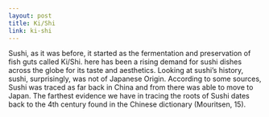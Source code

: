 ```yaml
---
layout: post
title: Ki/Shi
link: ki-shi
---
```


Sushi, as it was before, it started as the fermentation and preservation of fish guts called Ki/Shi. here has been a rising demand for sushi dishes across the globe for its taste and aesthetics. Looking at sushi’s history, sushi, surprisingly, was not of Japanese Origin. According to some sources, Sushi was traced as far back in China and from there was able to move to Japan. The farthest evidence we have in tracing the roots of Sushi dates back to the 4th century found in the Chinese dictionary (Mouritsen, 15). 
